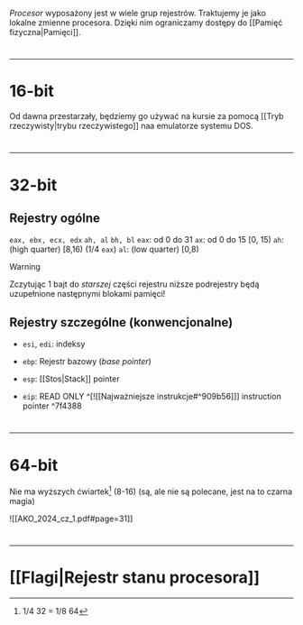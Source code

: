 *Procesor* wyposażony jest w wiele grup rejestrów. Traktujemy je jako lokalne zmienne procesora. Dzięki nim ograniczamy dostępy do [[Pamięć fizyczna|Pamięci]].
#
---

# 16-bit
Od dawna przestarzały, będziemy go używać na kursie za pomocą [[Tryb rzeczywisty|trybu rzeczywistego]] naa emulatorze systemu DOS.
#
---
# 32-bit
## Rejestry ogólne
`eax, ebx, ecx, edx`
`ah, al`
`bh, bl`
`eax`: od 0 do 31
`ax`: od 0 do 15 \[0, 15)
`ah`: (high quarter) \[8,16) (1/4 `eax`)
`al`: (low quarter) \[0,8)

>[!Warning]
>Zczytując 1 bajt do *starszej* części rejestru niższe podrejestry będą uzupełnione następnymi blokami pamięci!

## Rejestry szczególne (konwencjonalne)
- `esi`, `edi`: indeksy
- `ebp`: Rejestr bazowy (*base pointer*)

- `esp`: [[Stos|Stack]] pointer
- `eip`: READ ONLY ^[![[Najważniejsze instrukcje#^909b56]]] instruction pointer ^7f4388
#
---

# 64-bit
Nie ma wyższych ćwiartek[^ćwiartki] (8-16) (są, ale nie są polecane, jest na to czarna magia)

![[AKO_2024_cz_1.pdf#page=31]]
#
---

# [[Flagi|Rejestr stanu procesora]]

[^ćwiartki]: 1/4 32 = 1/8 64